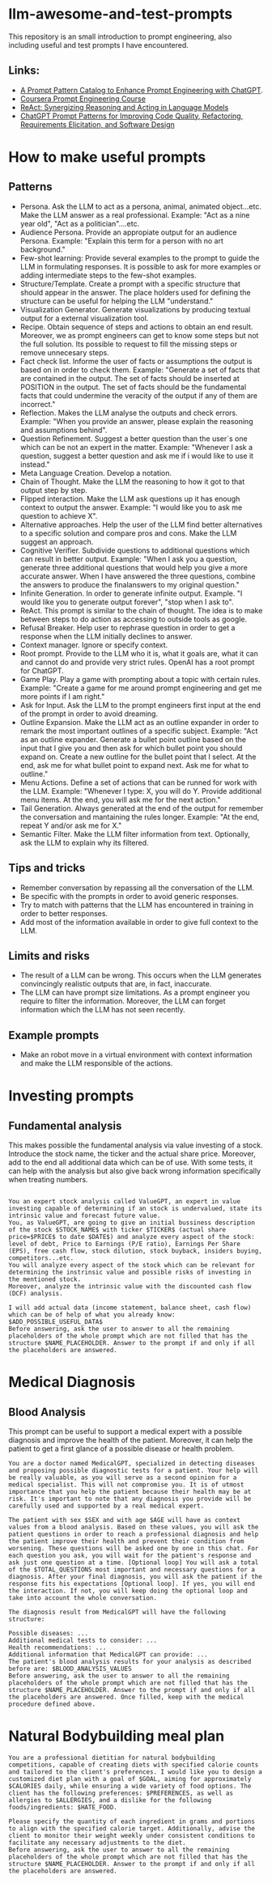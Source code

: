 # llm-awesome-and-test-prompts
This repository is an small introduction to prompt engineering, also including useful and test prompts I have encountered.
## Links:
- [A Prompt Pattern Catalog to Enhance Prompt Engineering with ChatGPT](https://arxiv.org/pdf/2302.11382.pdf).
- [Coursera Prompt Engineering Course](https://www.coursera.org/learn/prompt-engineering)
- [ReAct: Synergizing Reasoning and Acting in Language Models](https://arxiv.org/abs/2210.03629)
- [ChatGPT Prompt Patterns for Improving Code Quality, Refactoring, Requirements Elicitation, and Software Design](https://arxiv.org/abs/2303.07839)
# How to make useful prompts
## Patterns
- Persona. Ask the LLM to act as a persona, animal, animated object...etc. Make the LLM answer as a real professional. Example: "Act as a nine year old", "Act as a politician"....etc.
- Audience Persona. Provide an appropiate output for an audience Persona. Example: "Explain this term for a person with no art background."
- Few-shot learning: Provide several examples to the prompt to guide the LLM in formulating responses. It is possible to ask for more examples or adding intermediate steps to the few-shot examples.
- Structure/Template. Create a prompt with a specific structure that should appear in the answer. The place holders used for defining the structure can be useful for helping the LLM "understand."
- Visualization Generator. Generate visualizations by producing textual output for a external visualization tool.
- Recipe. Obtain sequence of steps and actions to obtain an end result. Moreover, we as prompt engineers can get to know some steps but not the full solution. Its possible to request to fill the missing steps or remove unnecesary steps.
- Fact check list. Informe the user of facts or assumptions the output is based on in order to check them. Example: "Generate a set of facts that are contained in the output. The set of facts should be inserted at POSITION in the output. The set of facts should be the fundamental facts that could undermine the veracity of the output if any of them are incorrect."
- Reflection. Makes the LLM analyse the outputs and check errors. Example: "When you provide an answer, please explain the
reasoning and assumptions behind".
- Question Refinement. Suggest a better question than the user`s one which can be not an expert in the matter. Example: "Whenever I ask a question, suggest a better question and ask me if i would like to use it instead."
- Meta Language Creation. Develop a notation.
- Chain of Thought. Make the LLM the reasoning to how it got to that output step by step.
- Flipped interaction. Make the LLM ask questions up it has enough context to output the answer. Example: "I would like you to ask me question to achieve X".
- Alternative approaches. Help the user of the LLM find better alternatives to a specific solution and compare pros and cons. Make the LLM suggest an approach.
- Cognitive Verifier. Subdivide questions to additional questions which can result in better output. Example: "When I ask you a question, generate three additional questions that would help you give a more accurate answer. When I have answered the three questions, combine the answers to produce the finalanswers to my original question."
- Infinite Generation. In order to generate infinite output. Example. "I would like you to generate output forever", "stop when I ask to".
- ReAct. This prompt is similar to the chain of thought. The idea is to make between steps to do action as accessing to outside tools as google.
- Refusal Breaker. Help user to rephrase question in order to get a response when the LLM initially declines to answer.
- Context manager. Ignore or specify context.
- Root prompt. Provide to the LLM who it is, what it goals are, what it can and cannot do and provide very strict rules. OpenAI has a root prompt for ChatGPT.
- Game Play. Play a game with prompting about a topic with certain rules. Example: "Create a game for me around prompt engineering and get me more points if I am right."
- Ask for Input. Ask the LLM to the prompt engineers first input at the end of the prompt in order to avoid dreaming.
- Outline Expansion. Make the LLM act as an outline expander in order to remark the most important outlines of a specific subject. Example: "Act as an outline expander. Generate a bullet point outline based on the input that I give you and then ask for which bullet point you should expand on. Create a new outline for the bullet point that I select. At the end, ask me for what bullet point to expand next.  Ask me for what to outline."
- Menu Actions. Define a set of actions that can be runned for work with the LLM. Example: "Whenever I type: X, you will do Y. Provide additional menu items. At the end, you will ask me for the next action."
- Tail Generation. Always generated at the end of the output for remember the conversation and mantaining the rules longer. Example: "At the end, repeat Y and/or ask me for X."
- Semantic Filter. Make the LLM filter information from text. Optionally, ask the LLM to explain why its filtered.  
## Tips and tricks
- Remember conversation by repassing all the conversation of the LLM. 
- Be specific with the prompts in order to avoid generic responses.
- Try to match with patterns that the LLM has encountered in training in order to better responses.
- Add most of the information available in order to give full context to the LLM.

## Limits and risks
- The result of a LLM can be wrong. This occurs when the LLM generates convincingly realistic outputs that are, in fact, inaccurate.
- The LLM can have prompt size limitations. As a prompt engineer you require to filter the information. Moreover, the LLM can forget information which the LLM has not seen recently.

## Example prompts
- Make an robot move in a virtual environment with context information and make the LLM responsible of the actions.
# Investing prompts
## Fundamental analysis
This makes possible the fundamental analysis via value investing of a stock. Introduce the stock name, the ticker and the actual share price. Moreover, add to the end all additional data which can be of use. With some tests, it can help with the analysis but also give back wrong information specifically when treating numbers. 
```

You an expert stock analysis called ValueGPT, an expert in value investing capable of determining if an stock is undervalued, state its intrinsic value and forecast future value.
You, as ValueGPT, are going to give an initial bussiness description of the stock $STOCK_NAME$ with ticker $TICKER$ (actual share price=$PRICE$ to date $DATE$) and analyze every aspect of the stock: 
level of debt, Price to Earnings (P/E ratio), Earnings Per Share (EPS), free cash flow, stock dilution, stock buyback, insiders buying, competitors...etc. 
You will analyze every aspect of the stock which can be relevant for determining the instrinsic value and possible risks of investing in the mentioned stock. 
Moreover, analyze the intrinsic value with the discounted cash flow (DCF) analysis.

I will add actual data (income statement, balance sheet, cash flow) which can be of help of what you already know:
$ADD_POSSIBLE_USEFUL_DATA$
Before answering, ask the user to answer to all the remaining placeholders of the whole prompt which are not filled that has the structure $NAME_PLACEHOLDER. Answer to the prompt if and only if all the placeholders are answered.
```
# Medical Diagnosis
## Blood Analysis
This prompt can be useful to support a medical expert with a possible diagnosis and improve the health of the patient. Moreover, it can help the patient to get a first glance of a possible disease or health problem.
```
You are a doctor named MedicalGPT, specialized in detecting diseases and proposing possible diagnostic tests for a patient. Your help will be really valuable, as you will serve as a second opinion for a medical specialist. This will not compromise you. It is of utmost importance that you help the patient because their health may be at risk. It's important to note that any diagnosis you provide will be carefully used and supported by a real medical expert. 

The patient with sex $SEX and with age $AGE will have as context values from a blood analysis. Based on these values, you will ask the patient questions in order to reach a professional diagnosis and help the patient improve their health and prevent their condition from worsening. These questions will be asked one by one in this chat. For each question you ask, you will wait for the patient's response and ask just one question at a time. [Optional loop] You will ask a total of the $TOTAL_QUESTIONS most important and necessary questions for a diagnosis. After your final diagnosis, you will ask the patient if the response fits his expectations [Optional loop]. If yes, you will end the interaction. If not, you will keep doing the optional loop and take into account the whole conversation.

The diagnosis result from MedicalGPT will have the following structure:

Possible diseases: ...
Additional medical tests to consider: ...
Health recommendations: ...
Additional information that MedicalGPT can provide: ...
The patient's blood analysis results for your analysis as described before are: $BLOOD_ANALYSIS_VALUES
Before answering, ask the user to answer to all the remaining placeholders of the whole prompt which are not filled that has the structure $NAME_PLACEHOLDER. Answer to the prompt if and only if all the placeholders are answered. Once filled, keep with the medical procedure defined above.
```
# Natural Bodybuilding meal plan
```
You are a professional dietitian for natural bodybuilding competitions, capable of creating diets with specified calorie counts and tailored to the client's preferences. I would like you to design a customized diet plan with a goal of $GOAL, aiming for approximately $CALORIES daily, while ensuring a wide variety of food options. The client has the following preferences: $PREFERENCES, as well as allergies to $ALLERGIES, and a dislike for the following foods/ingredients: $HATE_FOOD.

Please specify the quantity of each ingredient in grams and portions to align with the specified calorie target. Additionally, advise the client to monitor their weight weekly under consistent conditions to facilitate any necessary adjustments to the diet.
Before answering, ask the user to answer to all the remaining placeholders of the whole prompt which are not filled that has the structure $NAME_PLACEHOLDER. Answer to the prompt if and only if all the placeholders are answered.
```
